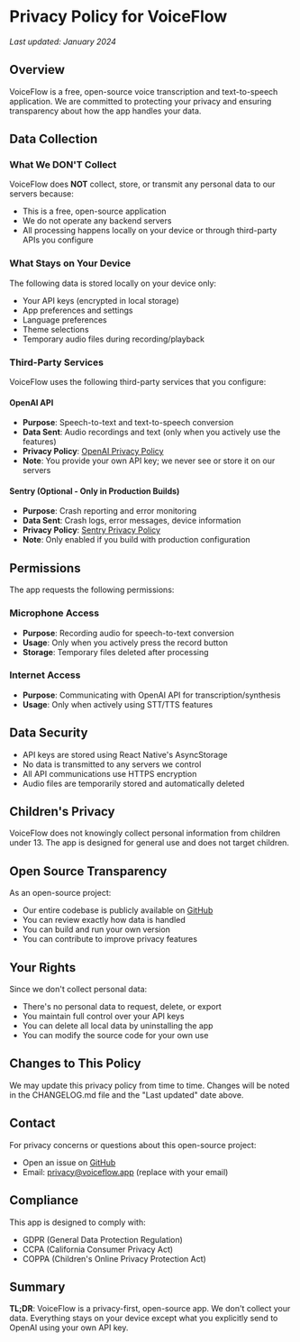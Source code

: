 # Privacy Policy for VoiceFlow

_Last updated: January 2024_

## Overview

VoiceFlow is a free, open-source voice transcription and text-to-speech application. We are committed to protecting your privacy and ensuring transparency about how the app handles your data.

## Data Collection

### What We DON'T Collect

VoiceFlow does **NOT** collect, store, or transmit any personal data to our servers because:

- This is a free, open-source application
- We do not operate any backend servers
- All processing happens locally on your device or through third-party APIs you configure

### What Stays on Your Device

The following data is stored locally on your device only:

- Your API keys (encrypted in local storage)
- App preferences and settings
- Language preferences
- Theme selections
- Temporary audio files during recording/playback

### Third-Party Services

VoiceFlow uses the following third-party services that you configure:

#### OpenAI API

- **Purpose**: Speech-to-text and text-to-speech conversion
- **Data Sent**: Audio recordings and text (only when you actively use the features)
- **Privacy Policy**: [OpenAI Privacy Policy](https://openai.com/privacy/)
- **Note**: You provide your own API key; we never see or store it on our servers

#### Sentry (Optional - Only in Production Builds)

- **Purpose**: Crash reporting and error monitoring
- **Data Sent**: Crash logs, error messages, device information
- **Privacy Policy**: [Sentry Privacy Policy](https://sentry.io/privacy/)
- **Note**: Only enabled if you build with production configuration

## Permissions

The app requests the following permissions:

### Microphone Access

- **Purpose**: Recording audio for speech-to-text conversion
- **Usage**: Only when you actively press the record button
- **Storage**: Temporary files deleted after processing

### Internet Access

- **Purpose**: Communicating with OpenAI API for transcription/synthesis
- **Usage**: Only when actively using STT/TTS features

## Data Security

- API keys are stored using React Native's AsyncStorage
- No data is transmitted to any servers we control
- All API communications use HTTPS encryption
- Audio files are temporarily stored and automatically deleted

## Children's Privacy

VoiceFlow does not knowingly collect personal information from children under 13. The app is designed for general use and does not target children.

## Open Source Transparency

As an open-source project:

- Our entire codebase is publicly available on [GitHub](https://github.com/yourusername/VoiceFlow)
- You can review exactly how data is handled
- You can build and run your own version
- You can contribute to improve privacy features

## Your Rights

Since we don't collect personal data:

- There's no personal data to request, delete, or export
- You maintain full control over your API keys
- You can delete all local data by uninstalling the app
- You can modify the source code for your own use

## Changes to This Policy

We may update this privacy policy from time to time. Changes will be noted in the CHANGELOG.md file and the "Last updated" date above.

## Contact

For privacy concerns or questions about this open-source project:

- Open an issue on [GitHub](https://github.com/yourusername/VoiceFlow/issues)
- Email: privacy@voiceflow.app (replace with your email)

## Compliance

This app is designed to comply with:

- GDPR (General Data Protection Regulation)
- CCPA (California Consumer Privacy Act)
- COPPA (Children's Online Privacy Protection Act)

## Summary

**TL;DR**: VoiceFlow is a privacy-first, open-source app. We don't collect your data. Everything stays on your device except what you explicitly send to OpenAI using your own API key.
